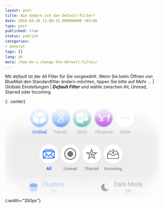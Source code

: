 ```yaml
---
layout: post
title: Wie ändere ich den Default-Filter?
date: 2016-04-20 11:09:15.000000000 +03:00
type: post
published: true
status: publish
categories:
- General
tags: []
lang: de
meta: /how-do-i-change-the-default-filter/
---
```


Mit *default* ist der *All* Filter für Sie vorgewählt. Wenn Sie beim Öffnen von BlueMail den Standardfilter ändern möchten, tippen Sie bitte auf *Mehr ...* \| *Globale Einstellungen* \| ***Default Filter*** und wähle zwischen All, Unread, Starred oder Incoming.

{: .center}
![Main View Picker](/assets/Main_View_Picker.png){:width="350px"}

